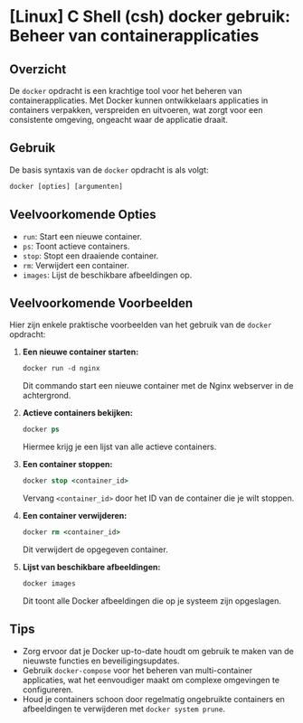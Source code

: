 # [Linux] C Shell (csh) docker gebruik: Beheer van containerapplicaties

## Overzicht
De `docker` opdracht is een krachtige tool voor het beheren van containerapplicaties. Met Docker kunnen ontwikkelaars applicaties in containers verpakken, verspreiden en uitvoeren, wat zorgt voor een consistente omgeving, ongeacht waar de applicatie draait.

## Gebruik
De basis syntaxis van de `docker` opdracht is als volgt:

```csh
docker [opties] [argumenten]
```

## Veelvoorkomende Opties
- `run`: Start een nieuwe container.
- `ps`: Toont actieve containers.
- `stop`: Stopt een draaiende container.
- `rm`: Verwijdert een container.
- `images`: Lijst de beschikbare afbeeldingen op.

## Veelvoorkomende Voorbeelden
Hier zijn enkele praktische voorbeelden van het gebruik van de `docker` opdracht:

1. **Een nieuwe container starten:**
   ```csh
   docker run -d nginx
   ```
   Dit commando start een nieuwe container met de Nginx webserver in de achtergrond.

2. **Actieve containers bekijken:**
   ```csh
   docker ps
   ```
   Hiermee krijg je een lijst van alle actieve containers.

3. **Een container stoppen:**
   ```csh
   docker stop <container_id>
   ```
   Vervang `<container_id>` door het ID van de container die je wilt stoppen.

4. **Een container verwijderen:**
   ```csh
   docker rm <container_id>
   ```
   Dit verwijdert de opgegeven container.

5. **Lijst van beschikbare afbeeldingen:**
   ```csh
   docker images
   ```
   Dit toont alle Docker afbeeldingen die op je systeem zijn opgeslagen.

## Tips
- Zorg ervoor dat je Docker up-to-date houdt om gebruik te maken van de nieuwste functies en beveiligingsupdates.
- Gebruik `docker-compose` voor het beheren van multi-container applicaties, wat het eenvoudiger maakt om complexe omgevingen te configureren.
- Houd je containers schoon door regelmatig ongebruikte containers en afbeeldingen te verwijderen met `docker system prune`.
